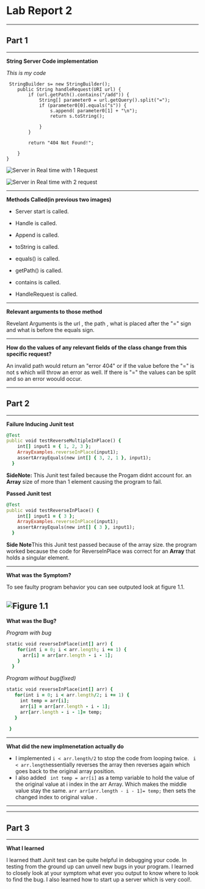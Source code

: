 # Lab Report 2 



---
## Part 1
---

**String Server Code implementation**

*This is my code*
```
 StringBuilder s= new StringBuilder();
    public String handleRequest(URI url) {
        if (url.getPath().contains("/add")) {
            String[] parameter0 = url.getQuery().split("=");
            if (parameter0[0].equals("s")) {
                s.append( parameter0[1] + "\n");
                return s.toString();

            }
        }

        return "404 Not Found!";

    }
}
```
![Server in Real time with 1 Request](<img width="776" alt="Screenshot 2023-04-24 at 10 17 04 PM" src="https://user-images.githubusercontent.com/125671517/234181596-d37b3bc0-3acb-4339-9db4-6d7d96abcd47.png">
)


![Server in Real time with 2 request](<img width="794" alt="Screenshot 2023-04-24 at 10 17 14 PM" src="https://user-images.githubusercontent.com/125671517/234181724-0ac90eb3-391a-4bda-88f8-5a84427a4d60.png">
)	

---
**Methods Called(in previous two images)**

 * Server start is called. 
 
 * Handle is called. 
 
 * Append is called. 
 
 * toString is called. 
 
 * equals() is called. 
 
 * getPath() is called.  
 
 * contains is called.  
 
 * HandleRequest is called. 

---

**Relevant arguments to those method**

Revelant Arguments is the url , the path , what is placed after the "=" sign
and what is before the equals sign.

---

**How do the values of any relevant fields of the class change from this specific request?** 

 
  An invalid path would return an "error 404" or if the value before the "=" is not s which will throw an error as well. If there is "=" the values can be split and so an error woould occur. 


---
## Part 2
---


**Failure Inducing Junit test**
```ruby
@Test
public void testReverseMultipleInPlace() {
    int[] input1 = { 1, 2, 3 };
    ArrayExamples.reverseInPlace(input1);
    assertArrayEquals(new int[] { 3, 2, 1 }, input1);
  }
```
**SideNote:** This Junit test failed because the Progam didnt account for. 
an **Array** size of more than 1 element causing the program to fail. 

**Passed Junit test**
```ruby
@Test
public void testReverseInPlace() {
    int[] input1 = { 3 };
    ArrayExamples.reverseInPlace(input1);
    assertArrayEquals(new int[] { 3 }, input1);
  }
```
**Side Note**This this Junit test passed because of the array size. 
the program worked because the code for ReverseInPlace was correct
for an **Array** that holds a singular element.

---
**What was the Symptom?** 

To see faulty program behavior you can see outputed look at figure 1.1. 

![Figure 1.1 ](<img width="699" alt="Screenshot 2023-04-20 at 4 33 45 PM" src="https://user-images.githubusercontent.com/125671517/234164381-a73c6a90-0c6a-4889-91a6-fde18129de32.png">
)
---
**What was the Bug?**



   *Program with bug*
```ruby
static void reverseInPlace(int[] arr) {
    for(int i = 0; i < arr.length; i += 1) {
      arr[i] = arr[arr.length - i - 1];
    }
  }
```
  *Program without bug(fixed)* 
 ```ruby
static void reverseInPlace(int[] arr) {
    for(int i = 0; i < arr.length/2; i += 1) {
      int temp = arr[i];
      arr[i] = arr[arr.length - i - 1];
      arr[arr.length - i - 1]= temp;
    }
    
  }
```
---
**What did the new implmenetation actually do**

* I implemented ```i < arr.length/2``` to stop the code from looping twice. 
 ``` i < arr.length```essentially reverses the array then reverses again which goes back to the original array position.
* I also added ``` int temp = arr[i]``` as a temp variable to hold the value of the original 
value at i index in the arr Array. Which makes the middle value stay the same. ``` arr arr[arr.length - i - 1]= temp; ``` then sets the changed index to original value .
---

---
## Part 3 
---

**What I learned**

I learned thatt Junit test can be quite helpful in debugging your code. In testing from the ground up can unveil new bugs in your program. I learned to closely look at your symptom what ever you output to know where to look to find the bug. I also learned how to start up a server which is very cool!.









